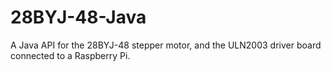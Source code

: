 # 28BYJ-48-Java
A Java API for the 28BYJ-48 stepper motor, and the ULN2003 driver board connected to a Raspberry Pi.
